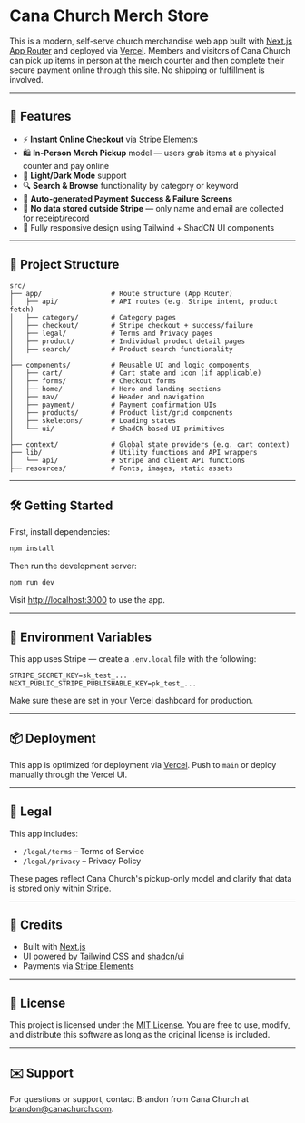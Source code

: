 # Cana Church Merch Store

This is a modern, self-serve church merchandise web app built with [Next.js App Router](https://nextjs.org/docs/app/building-your-application/routing) and deployed via [Vercel](https://vercel.com/). Members and visitors of Cana Church can pick up items in person at the merch counter and then complete their secure payment online through this site. No shipping or fulfillment is involved.

---

## 🚀 Features

* ⚡ **Instant Online Checkout** via Stripe Elements
* 🛍️ **In-Person Merch Pickup** model — users grab items at a physical counter and pay online
* 🎨 **Light/Dark Mode** support
* 🔍 **Search & Browse** functionality by category or keyword
* 🧾 **Auto-generated Payment Success & Failure Screens**
* 🔐 **No data stored outside Stripe** — only name and email are collected for receipt/record
* 📱 Fully responsive design using Tailwind + ShadCN UI components

---

## 🧠 Project Structure

```
src/
├── app/                 # Route structure (App Router)
│   ├── api/             # API routes (e.g. Stripe intent, product fetch)
│   ├── category/        # Category pages
│   ├── checkout/        # Stripe checkout + success/failure
│   ├── legal/           # Terms and Privacy pages
│   ├── product/         # Individual product detail pages
│   ├── search/          # Product search functionality
│
├── components/          # Reusable UI and logic components
│   ├── cart/            # Cart state and icon (if applicable)
│   ├── forms/           # Checkout forms
│   ├── home/            # Hero and landing sections
│   ├── nav/             # Header and navigation
│   ├── payment/         # Payment confirmation UIs
│   ├── products/        # Product list/grid components
│   ├── skeletons/       # Loading states
│   └── ui/              # ShadCN-based UI primitives
│
├── context/             # Global state providers (e.g. cart context)
├── lib/                 # Utility functions and API wrappers
│   └── api/             # Stripe and client API functions
├── resources/           # Fonts, images, static assets
```

---

## 🛠️ Getting Started

First, install dependencies:

```bash
npm install
```

Then run the development server:

```bash
npm run dev
```

Visit [http://localhost:3000](http://localhost:3000) to use the app.

---

## 🔐 Environment Variables

This app uses Stripe — create a `.env.local` file with the following:

```env
STRIPE_SECRET_KEY=sk_test_...
NEXT_PUBLIC_STRIPE_PUBLISHABLE_KEY=pk_test_...
```

Make sure these are set in your Vercel dashboard for production.

---

## 📦 Deployment

This app is optimized for deployment via [Vercel](https://vercel.com/). Push to `main` or deploy manually through the Vercel UI.

---

## 📄 Legal

This app includes:

* `/legal/terms` – Terms of Service
* `/legal/privacy` – Privacy Policy

These pages reflect Cana Church's pickup-only model and clarify that data is stored only within Stripe.

---

## 🙌 Credits

* Built with [Next.js](https://nextjs.org/)
* UI powered by [Tailwind CSS](https://tailwindcss.com) and [shadcn/ui](https://ui.shadcn.com/)
* Payments via [Stripe Elements](https://stripe.com/docs/elements)

---

## 📜 License

This project is licensed under the [MIT License](LICENSE). You are free to use, modify, and distribute this software as long as the original license is included.

---

## ✉️ Support

For questions or support, contact Brandon from Cana Church at [brandon@canachurch.com](mailto:brandon@canachurch.com).